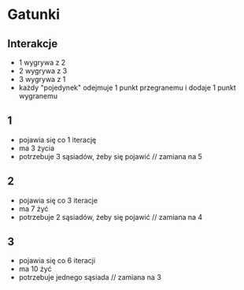 # Gatunki

## Interakcje
* 1 wygrywa z 2
* 2 wygrywa z 3
* 3 wygrywa z 1
* każdy "pojedynek" odejmuje 1 punkt przegranemu i dodaje 1 punkt wygranemu

## 1
* pojawia się co 1 iterację
* ma 3 życia
* potrzebuje 3 sąsiadów, żeby się pojawić // zamiana na 5

## 2
* pojawia się co 3 iteracje
* ma 7 żyć
* potrzebuje 2 sąsiadów, żeby się pojawić // zamiana na 4

## 3
* pojawia się co 6 iteracji
* ma 10 żyć
* potrzebuje jednego sąsiada // zamiana na 3 
